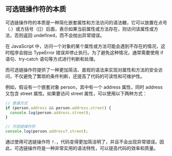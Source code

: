 ## 可选链操作符的本质
可选链操作符的本质是一种简化嵌套属性和方法访问的语法糖，它可以放置在点号（.）或方括号（[]）后面，表示如果当前属性或方法存在，则访问该属性或方法，否则返回 undefined，而不会抛出异常错误。

在 JavaScript 中，访问一个对象的某个属性或方法可能会遇到不存在的情况，这时程序会抛出 TypeError 错误并停止执行。为了避免这种情况，通常需要使用 if 语句、try-catch 语句等方式进行判断和处理。

而可选链操作符提供了一种更加简洁、直观的语法来实现对属性和方法的安全访问，不仅避免了繁琐的条件判断，还提高了代码的可读性和可维护性。

例如，假设有一个嵌套对象 person，其中有一个 address 属性，同时 address 又包含 street 属性。如果要访问 street 属性，可以使用以下两种方式：

```js
// 普通方式
if (person.address && person.address.street) {
  console.log(person.address.street);
}

// 可选链操作符
console.log(person.address?.street);
```

通过使用可选链操作符 `?.`，代码变得更加简洁明了，并且不会出现异常错误。因此，可选链操作符是一种非常实用的语法特性，可以提高代码的效率和质量。
